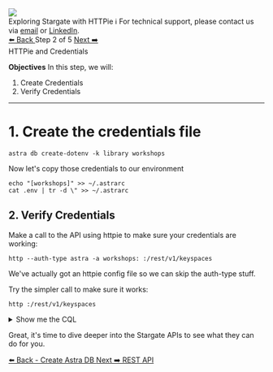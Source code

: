 <!-- TOP -->
<div class="top">
  <img src="https://datastax-academy.github.io/katapod-shared-assets/images/ds-academy-logo.svg" />
  <div class="scenario-title-section">
    <span class="scenario-title">Exploring Stargate with HTTPie</span>
    <span class="scenario-subtitle">ℹ️ For technical support, please contact us via <a href="mailto:kirsten.hunter@datastax.com">email</a> or <a href="https://linkedin.com/in/synedra">LinkedIn</a>.</span>
  </div>
</div>


<!-- NAVIGATION -->
<div id="navigation-top" class="navigation-top">
 <a href='command:katapod.loadPage?[{"step":"step1"}]' 
   class="btn btn-dark navigation-top-left">⬅️ Back
 </a>
<span class="step-count"> Step 2 of 5</span>
 <a href='command:katapod.loadPage?[{"step":"step3"}]' 
    class="btn btn-dark navigation-top-right">Next ➡️
  </a>
</div>

<div class="step-title">HTTPie and Credentials</div>

**Objectives**
In this step, we will:
1. Create Credentials
2. Verify Credentials

---

# 1. Create the credentials file

```
astra db create-dotenv -k library workshops
```

Now let's copy those credentials to our environment

```
echo "[workshops]" >> ~/.astrarc
cat .env | tr -d \" >> ~/.astrarc
```

## 2. Verify Credentials

Make a call to the API using httpie to make sure your credentials are working:

```
http --auth-type astra -a workshops: :/rest/v1/keyspaces
```

We've actually got an httpie config file so we can skip the auth-type stuff.

Try the simpler call to make sure it works:

```
http :/rest/v1/keyspaces
```

<details><summary>Show me the CQL</summary>
  
```
astra db cqlsh workshops -k library -e "desc keyspaces;"
```
  
</details>

Great, it's time to dive deeper into the Stargate APIs to see what they can do for you.

<!-- NAVIGATION -->
<div id="navigation-bottom" class="navigation-bottom">
 <a href='command:katapod.loadPage?[{"step":"step1"}]'
   class="btn btn-dark navigation-bottom-left">⬅️ Back - Create Astra DB
 </a>
 <a href='command:katapod.loadPage?[{"step":"step3"}]'
    class="btn btn-dark navigation-bottom-right">Next ➡️ REST API
  </a>
</div>
